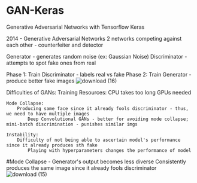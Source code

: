 # GAN-Keras
Generative Adversarial Networks with Tensorflow Keras

2014  - Generative Adversarial Networks
2 networks competing against each other - counterfeiter and detector

Generator - generates random noise (ex: Gaussian Noise)
Discriminator - attempts to spot fake ones from real

Phase 1: Train Discriminator - labels real vs fake
Phase 2: Train Generator - produce better fake images 
![download (16)](https://user-images.githubusercontent.com/57037068/85209518-c6f2b200-b349-11ea-9c8f-468a87c3cd4c.png)


  Difficulties of GANs:
    Training Resources:
        CPU takes too long
            GPUs needed
            
    Mode Collapse:
        Producing same face since it already fools discriminator - thus, we need to have multiple images
            Deep Convolutional GANs - better for avoiding mode collapse; mini-batch discrimination - punishes similar imgs
    
    Instability:
        Difficulty of not being able to ascertain model's performance since it already produces sth fake
            Playing with hyperparameters changes the performance of model   
            
#Mode Collapse - Generator's output becomes less diverse
Consistently produces the same image since it already fools discriminator
![download (15)](https://user-images.githubusercontent.com/57037068/85209519-c823df00-b349-11ea-9cf7-818df416810c.png)
